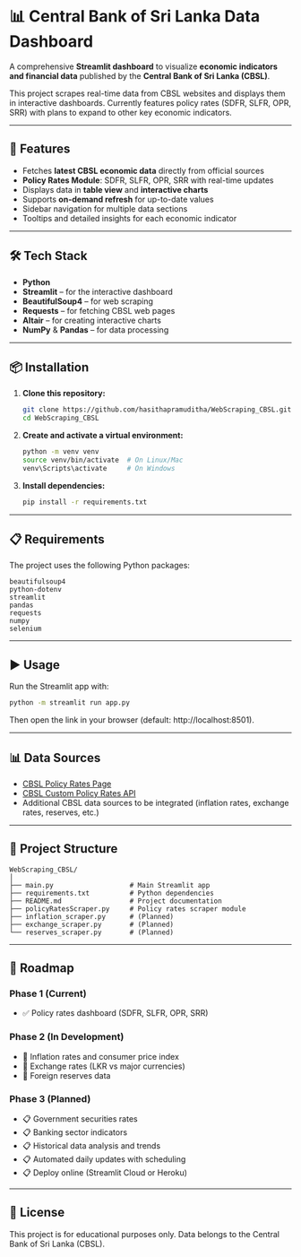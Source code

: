 # 📊 Central Bank of Sri Lanka Data Dashboard

A comprehensive **Streamlit dashboard** to visualize **economic indicators and financial data** published by the **Central Bank of Sri Lanka (CBSL)**.

This project scrapes real-time data from CBSL websites and displays them in interactive dashboards. Currently features policy rates (SDFR, SLFR, OPR, SRR) with plans to expand to other key economic indicators.

---

## 🚀 Features

- Fetches **latest CBSL economic data** directly from official sources
- **Policy Rates Module**: SDFR, SLFR, OPR, SRR with real-time updates
- Displays data in **table view** and **interactive charts**
- Supports **on-demand refresh** for up-to-date values
- Sidebar navigation for multiple data sections
- Tooltips and detailed insights for each economic indicator

---

## 🛠️ Tech Stack

- **Python**
- **Streamlit** – for the interactive dashboard
- **BeautifulSoup4** – for web scraping
- **Requests** – for fetching CBSL web pages
- **Altair** – for creating interactive charts
- **NumPy** & **Pandas** – for data processing

---

## 📦 Installation

1. **Clone this repository:**
   ```bash
   git clone https://github.com/hasithapramuditha/WebScraping_CBSL.git
   cd WebScraping_CBSL
   ```

2. **Create and activate a virtual environment:**
   ```bash
   python -m venv venv
   source venv/bin/activate  # On Linux/Mac
   venv\Scripts\activate     # On Windows
   ```

3. **Install dependencies:**
   ```bash
   pip install -r requirements.txt
   ```

---

## 📋 Requirements

The project uses the following Python packages:

```
beautifulsoup4
python-dotenv
streamlit
pandas
requests
numpy
selenium
```

---

## ▶️ Usage

Run the Streamlit app with:

```bash
python -m streamlit run app.py
```

Then open the link in your browser (default: http://localhost:8501).

---

## 📊 Data Sources

- [CBSL Policy Rates Page](https://www.cbsl.gov.lk/en/rates-and-indicators/policy-rates)
- [CBSL Custom Policy Rates API](https://www.cbsl.gov.lk/cbsl_custom/param/plrates.php)
- Additional CBSL data sources to be integrated (inflation rates, exchange rates, reserves, etc.)

---

## 📌 Project Structure

```
WebScraping_CBSL/
│
├── main.py                   # Main Streamlit app
├── requirements.txt          # Python dependencies
├── README.md                 # Project documentation
├── policyRatesScraper.py     # Policy rates scraper module
├── inflation_scraper.py      # (Planned)
├── exchange_scraper.py       # (Planned)
└── reserves_scraper.py       # (Planned)
```

---

## 📅 Roadmap

### Phase 1 (Current)
- ✅ Policy rates dashboard (SDFR, SLFR, OPR, SRR)

### Phase 2 (In Development)
- 🔄 Inflation rates and consumer price index
- 🔄 Exchange rates (LKR vs major currencies)
- 🔄 Foreign reserves data

### Phase 3 (Planned)
- 📋 Government securities rates
- 📋 Banking sector indicators
- 📋 Historical data analysis and trends
- 📋 Automated daily updates with scheduling
- 📋 Deploy online (Streamlit Cloud or Heroku)

---

## 📝 License

This project is for educational purposes only. Data belongs to the Central Bank of Sri Lanka (CBSL).